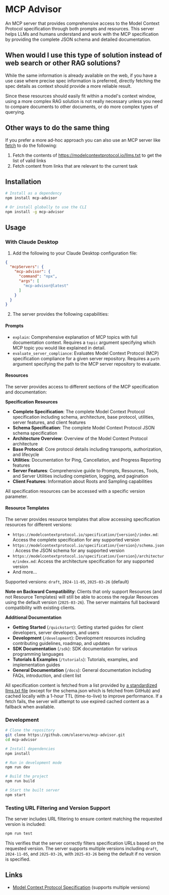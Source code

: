 # MCP Advisor

An MCP server that provides comprehensive access to the Model Context Protocol specification through both prompts and resources. This server helps LLMs and humans understand and work with the MCP specification by providing the complete JSON schema and detailed documentation.

## When would I use this type of solution instead of web search or other RAG solutions?

While the same information is already available on the web, if you have a use case where precise spec information is preferred, directly fetching the spec details as context should provide a more reliable result.

Since these resources should easily fit within a model's context window, using a more complex RAG solution is not really necessary unless you need to compare documents to other documents, or do more complex types of querying.

## Other ways to do the same thing

If you prefer a more ad-hoc approach you can also use an MCP server like [fetch](https://github.com/modelcontextprotocol/servers/tree/main/src/fetch) to do the following:

1. Fetch the contents of https://modelcontextprotocol.io/llms.txt to get the list of valid links
2. Fetch content from links that are relevant to the current task


## Installation

```bash
# Install as a dependency
npm install mcp-advisor

# Or install globally to use the CLI
npm install -g mcp-advisor
```

## Usage

### With Claude Desktop

1. Add the following to your Claude Desktop configuration file:

```json
{
  "mcpServers": {
    "mcp-advisor": {
      "command": "npx",
      "args": [
        "mcp-advisor@latest"
      ]
    }
  }
}
```

2. The server provides the following capabilities:

#### Prompts

- `explain`: Comprehensive explanation of MCP topics with full documentation context. Requires a `topic` argument specifying which MCP topic you would like explained in detail.
- `evaluate_server_compliance`: Evaluates Model Context Protocol (MCP) specification compliance for a given server repository. Requires a `path` argument specifying the path to the MCP server repository to evaluate.

#### Resources

The server provides access to different sections of the MCP specification and documentation:

**Specification Resources**
- **Complete Specification**: The complete Model Context Protocol specification including schema, architecture, base protocol, utilities, server features, and client features
- **Schema Specification**: The complete Model Context Protocol JSON schema specification
- **Architecture Overview**: Overview of the Model Context Protocol architecture
- **Base Protocol**: Core protocol details including transports, authorization, and lifecycle
- **Utilities**: Documentation for Ping, Cancellation, and Progress Reporting features
- **Server Features**: Comprehensive guide to Prompts, Resources, Tools, and Server Utilities including completion, logging, and pagination
- **Client Features**: Information about Roots and Sampling capabilities

All specification resources can be accessed with a specific version parameter.

#### Resource Templates

The server provides resource templates that allow accessing specification resources for different versions:

- `https://modelcontextprotocol.io/specification/{version}/index.md`: Access the complete specification for any supported version
- `https://modelcontextprotocol.io/specification/{version}/schema.json`: Access the JSON schema for any supported version
- `https://modelcontextprotocol.io/specification/{version}/architecture/index.md`: Access the architecture specification for any supported version
- And more...

Supported versions: `draft`, `2024-11-05`, `2025-03-26` (default)

**Note on Backward Compatibility**: Clients that only support Resources (and not Resource Templates) will still be able to access the regular Resources using the default version (`2025-03-26`). The server maintains full backward compatibility with existing clients.

**Additional Documentation**
- **Getting Started** (`/quickstart`): Getting started guides for client developers, server developers, and users
- **Development** (`/development`): Development resources including contributing guidelines, roadmap, and updates
- **SDK Documentation** (`/sdk`): SDK documentation for various programming languages
- **Tutorials & Examples** (`/tutorials`): Tutorials, examples, and implementation guides
- **General Documentation** (`/docs`): General documentation including FAQs, introduction, and client list

All specification content is fetched from a list provided by [a standardized llms.txt file](https://llmstxt.org/) (except for the schema.json which is fetched from GitHub) and cached locally with a 1-hour TTL (time-to-live) to improve performance. If a fetch fails, the server will attempt to use expired cached content as a fallback when available.

### Development

```bash
# Clone the repository
git clone https://github.com/olaservo/mcp-advisor.git
cd mcp-advisor

# Install dependencies
npm install

# Run in development mode
npm run dev

# Build the project
npm run build

# Start the built server
npm start
```

### Testing URL Filtering and Version Support

The server includes URL filtering to ensure content matching the requested version is included:

```bash
npm run test
```

This verifies that the server correctly filters specification URLs based on the requested version. The server supports multiple versions including `draft`, `2024-11-05`, and `2025-03-26`, with `2025-03-26` being the default if no version is specified.

## Links

- [Model Context Protocol Specification](https://spec.modelcontextprotocol.io/specification/) (supports multiple versions)
